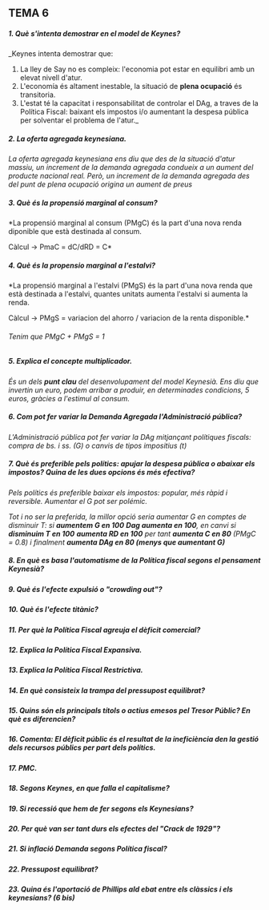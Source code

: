 ## TEMA 6  
##### 1. Què s'intenta demostrar en el model de Keynes?

_Keynes intenta demostrar que:
1. La lley de Say no es compleix: l'economia pot estar en equilibri amb un elevat nivell d'atur.  
2. L'economía és altament inestable, la situació de **plena ocupació** és transitoria.  
3. L'estat té la capacitat i responsabilitat de controlar el DAg, a traves de la Política Fiscal: baixant els impostos i/o aumentant la despesa pública per solventar el problema de l'atur._  

##### 2. La oferta agregada keynesiana.  

*La oferta agregada keynesiana ens diu que des de la situació d'atur massiu, un increment de la demanda agregada condueix a un aument del producte nacional real. Però, un increment de la demanda agregada des del punt de plena ocupació origina un aument de preus*   

##### 3. Què és la propensió marginal al consum?   

*La propensió marginal al consum (PMgC) és la part d'una nova renda diponible que està destinada al consum.   

Càlcul -> PmaC = dC/dRD = C*   

##### 4. Què és la propensio marginal a l'estalvi?  

*La propensió marginal a l'estalvi (PMgS) és la part d'una nova renda que està destinada a l'estalvi, quantes unitats aumenta l'estalvi si aumenta la renda.

Càlcul -> PMgS = variacion del ahorro / variacion de la renta disponible.*

###### Tenim que PMgC + PMgS = 1     

##### 5. Explica el concepte multiplicador.  

_És un dels **punt clau** del desenvolupament del model Keynesià. Ens diu que invertin un euro, podem arribar a produir, en determinades condicions, 5 euros, gràcies a l'estimul al consum._         

##### 6. Com pot fer variar la Demanda Agregada l'Administració pública?  

*L'Administració pública pot fer variar la DAg mitjançant polítiques fiscals: compra de bs. i ss. (G) o canvis de tipos impositius (t)*   

##### 7. Què és preferible pels polítics: apujar la despesa pública o abaixar els impostos? Quina de les dues opcions és més efectiva?  

*Pels polítics és preferible baixar els impostos: popular, més ràpid i reversible. Aumentar el G pot ser polémic.*  

_Tot i no ser la preferida, la millor opció seria aumentar G en comptes de disminuir T: si **aumentem G en 100** **Dag aumenta en 100**, en canvi si **disminuim T en 100** **aumenta RD en 100** per tant **aumenta C en 80** (PMgC = 0.8) i finalment **aumenta DAg en 80 (menys que aumentant G)**_       

##### 8. En què es basa l'automatisme de la Política fiscal segons el pensament Keynesià?  
##### 9. Què és l'efecte expulsió o "crowding out"?  
##### 10. Què és l'efecte titànic?  
##### 11. Per què la Política Fiscal agreuja el dèficit comercial?  
##### 12. Explica la Política Fiscal Expansiva.  
##### 13. Explica la Política Fiscal Restrictiva.  
##### 14. En què consisteix la trampa del pressupost equilibrat?  
##### 15. Quins són els principals títols o actius emesos pel Tresor Públic? En què es diferencien?  
##### 16. Comenta: El dèficit públic és el resultat de la ineficiència den la gestió dels recursos públics per part dels polítics.  
##### 17. PMC.  
##### 18. Segons Keynes, en que falla el capitalisme?  
##### 19. Si recessió que hem de fer segons els Keynesians?  
##### 20. Per què van ser tant durs els efectes del "Crack de 1929"?  
##### 21. Si inflació Demanda segons Política fiscal?  
##### 22. Pressupost equilibrat?  
##### 23. Quina és l'aportació de Phillips ald ebat entre els clàssics i els keynesians? (6 bis)   
